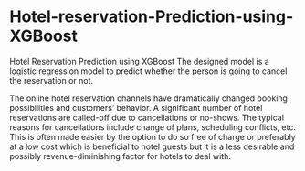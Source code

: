 # Hotel-reservation-Prediction-using-XGBoost
Hotel Reservation Prediction using XGBoost
The designed model is a logistic regression model to predict whether the person is going to cancel the reservation or not.

The online hotel reservation channels have dramatically changed booking possibilities and customers’ behavior. A significant number of hotel reservations are called-off due to cancellations or no-shows. The typical reasons for cancellations include change of plans, scheduling conflicts, etc. This is often made easier by the option to do so free of charge or preferably at a low cost which is beneficial to hotel guests but it is a less desirable and possibly revenue-diminishing factor for hotels to deal with.
